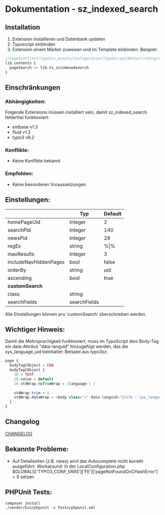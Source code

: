 # Dokumentation - sz_indexed_search

## Installation

1. Extension installieren und Datenbank updaten
2. Typoscript einbinden
3. Extension einem Marker zuweisen und im Template einbinden. Beispiel:

```PHP
//typo3conf/ext/typo3sz_assets/Configuration/TypoScript/Default/Setup/contents/elements.ts
lib.contents {
  pageSearch =< lib.tx_szindexedsearch
}
```

## Einschränkungen

### Abhängigkeiten:

Folgende Extensions müssen installiert sein, damit sz_indexed_search fehlerfrei funktioniert:

* extbase v1.3
* fluid v1.3
* typo3 v6.2

### Konflikte:

* Keine Konflikte bekannt

### Empfohlen:

* Keine besonderen Voraussetzungen

## Einstellungen:

|                                       | Typ                                   | Default                               |
| ------------------------------------- | ------------------------------------- | ------------------------------------- | 
| homePageUid                           | integer                               | 2                                     |
| searchPid                             | integer                               | 140                                   |
| newsPid                               | integer                               | 28                                    |
| regEx                                 | string                                | %\|%                                  |
| maxResults                            | integer                               | 3                                     |
| includeNavHiddenPages                 | bool                                  | false                                 |
| orderBy                               | string                                | uid                                   |
| ascending                             | bool                                  | true                                  |
| **customSearch**                      |                                       |                                       |
| class                                 | string                                |                                       |
| searchFields                          | searchFields                          |                                       |
Alle Einstellungen können pro 'customSearch' überschrieben werden.

## Wichtiger Hinweis:

Damit die Mehrsprachigkeit funktioniert, muss im TypoScript dem Body-Tag ein data-Attribut "data-languid" hinzugefügt werden, das die sys_language_uid beinhaltet: Beispiel aus typo3sz:

```PHP
page {
  bodyTagCObject = COA
  bodyTagCObject {
    10 = TEXT
    10.value = default
    10.stdWrap.noTrimWrap = |language-| |
    
    stdWrap.trim = 1
    stdWrap.dataWrap = <body class="|" data-languid="{tsfe : sys_language_uid}">
  }
}
```

## Changelog

[CHANGELOG](CHANGELOG.md)

## Bekannte Probleme:

* Auf Detailseiten (z.B. news) wird das Autocomplete nicht korrekt ausgeführt. Workaround: In der LocalConfiguration.php $GLOBALS['TYPO3_CONF_VARS']['FE']['pageNotFoundOnCHashError'] = 0 setzen

## PHPUnit Tests:
```
composer install
./vendor/bin/phpunit -c Tests/phpunit.xml
```